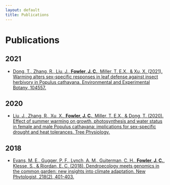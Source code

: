 ```yaml
---
layout: default
title: Publications
---
```



# Publications
	
## 2021
* <a href="/assets/pubs/TingfaDongEEB2021.pdf"> Dong, T., Zhang, R., Liu, J., <b>Fowler, J. C.</b>, Miller, T. E.X., & Xu, X. (2021). Warming alters sex-specific responses in leaf defense against insect herbivory in Populus cathayana. Environmental and Experimental Botany, 104557. </a> 

## 2020
* <a href="/assets/pubs/Liu_et_al_2020_TreePhysiology.pdf"> Liu, J., Zhang, R., Xu, X., <b>Fowler, J. C.</b>, Miller, T. E.X., & Dong, T. (2020). Effect of summer warming on growth, photosynthesis and water status in female and male Populus cathayana: implications for sex-specific drought and heat tolerances. Tree Physiology. </a> 

## 2018
*  <a href="/assets/pubs/Evans_et_al-2018-New_Phytologist.pdf">Evans, M. E., Gugger, P. F., Lynch, A. M., Guiterman, C. H., <b>Fowler, J. C.</b>, Klesse, S., & Riordan, E. C. (2018). Dendroecology meets genomics in the common garden: new insights into climate adaptation. New Phytologist, 218(2), 401-403.</a>
